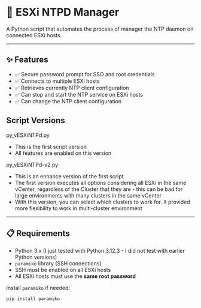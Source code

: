 # 🔧 ESXi NTPD Manager

A Python script that automates the process of manager the NTP daemon on connected ESXi hosts.

---

## ✨ Features

- ✅ Secure password prompt for SSO and root credentials
- ✅ Connects to multiple ESXi hosts
- ✅ Retrieves currently NTP client configuration
- ✅ Can stop and start the NTP service on ESXi hosts
- ✅ Can change the NTP client configuration

## Script Versions
py_vESXiNTPd.py
- This is the first script version
- All features are enabled on this version

py_vESXiNTPd-v2.py
- This is an enhance version of the first script
- The first version executes all options considering all ESXi in the same vCenter, regardless of the Cluster that they are - this can be bad for large environments with many clusters in the same vCenter
- With this version, you can select which clusters to work for. It provided more flexibility to work in multi-cluster environment


---

## 📋 Requirements

- Python 3.x (I just tested with Python 3.12.3 - I did not test with earlier Python versions)
- `paramiko` library (SSH connections)
- SSH must be enabled on all ESXi hosts
- All ESXi hosts must use the **same root password**

Install `paramiko` if needed:

```bash
pip install paramiko

